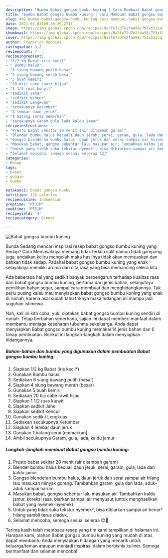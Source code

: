 ```yaml
---
description: "Bumbu Babat gongso bumbu kuning | Cara Membuat Babat gongso bumbu kuning Yang Lezat Sekali"
title: "Bumbu Babat gongso bumbu kuning | Cara Membuat Babat gongso bumbu kuning Yang Lezat Sekali"
slug: 492-bumbu-babat-gongso-bumbu-kuning-cara-membuat-babat-gongso-bumbu-kuning-yang-lezat-sekali
date: 2021-01-03T09:30:29.274Z
image: https://img-global.cpcdn.com/recipes/9a3fe72d7e2faa98/751x532cq70/babat-gongso-bumbu-kuning-foto-resep-utama.jpg
thumbnail: https://img-global.cpcdn.com/recipes/9a3fe72d7e2faa98/751x532cq70/babat-gongso-bumbu-kuning-foto-resep-utama.jpg
cover: https://img-global.cpcdn.com/recipes/9a3fe72d7e2faa98/751x532cq70/babat-gongso-bumbu-kuning-foto-resep-utama.jpg
author: Frederick Robbins
ratingvalue: 3.2
reviewcount: 7
recipeingredient:
- "1/2 kg Babat iris kecil"
- " Bumbu halus"
- "6 siung bawang putih besar"
- "4 siung bawang merah besar"
- "5 buah kemiri"
- "20 biji cabe rawit hijau"
- "1 1/2 ruas kunyit"
- "sedikit Jahe"
- "sedikit Kencur"
- "sedikit Lengkuas"
- "secukupnya Ketumbar"
- "4 lembar daun jeruk"
- "1 batang serai memarkan"
- "secukupnya Garam gula lada kaldu jamur"
recipeinstructions:
- "Presto babat sekitar 20 menit (air ditambah garam)"
- "Blender bumbu halus kecuali daun jeruk, serai, garam, gula, lada dan kaldu jamur"
- "Gongso blenderan bumbu halus, daun jeruk dan serai sampai air hilang lalu masukan minyak goreng. Tambahkan garam, gula dan lada, aduk-aduk sampai harum."
- "Masukan babat, gongso sebentar lalu masukan air. Tambahkan kaldu jamur, koreksi rasa. biarkan sampai air menyusut (untuk menghasilkan babat yang nyemek-nyemek)"
- "Untuk yang tidak suka tekstur nyemek², bisa dibiarkan sampai air benar² hilang sambil terus diaduk."
- "Selamat mencoba, semoga sesuai seleraa 😊🙏"
categories:
- Resep
tags:
- babat
- gongso
- bumbu

katakunci: babat gongso bumbu 
nutrition: 135 calories
recipecuisine: Indonesian
preptime: "PT31M"
cooktime: "PT51M"
recipeyield: "4"
recipecategory: Dinner

---
```



![Babat gongso bumbu kuning](https://img-global.cpcdn.com/recipes/9a3fe72d7e2faa98/751x532cq70/babat-gongso-bumbu-kuning-foto-resep-utama.jpg)

Bunda Sedang mencari inspirasi resep babat gongso bumbu kuning yang Sedap? Cara Memasaknya memang tidak terlalu sulit namun tidak gampang juga. andaikan keliru mengolah maka hasilnya tidak akan memuaskan dan bahkan tidak sedap. Padahal babat gongso bumbu kuning yang enak selayaknya memiliki aroma dan cita rasa yang bisa memancing selera kita.

Ada beberapa hal yang sedikit banyak berpengaruh terhadap kualitas rasa dari babat gongso bumbu kuning, pertama dari jenis bahan, selanjutnya pemilihan bahan segar, sampai cara membuat dan menghidangkannya. Tak perlu pusing kalau mau menyiapkan babat gongso bumbu kuning yang enak di rumah, karena asal sudah tahu triknya maka hidangan ini mampu jadi suguhan istimewa.




Nah, kali ini kita coba, yuk, ciptakan babat gongso bumbu kuning sendiri di rumah. Tetap berbahan sederhana, sajian ini dapat memberi manfaat dalam membantu menjaga kesehatan tubuhmu sekeluarga. Anda dapat menyiapkan Babat gongso bumbu kuning memakai 14 jenis bahan dan 6 tahap pembuatan. Berikut ini langkah-langkah dalam menyiapkan hidangannya.

<!--inarticleads1-->

##### Bahan-bahan dan bumbu yang digunakan dalam pembuatan Babat gongso bumbu kuning:

1. Siapkan 1/2 kg Babat (iris kecil²)
1. Gunakan  Bumbu halus
1. Sediakan 6 siung bawang putih (besar)
1. Siapkan 4 siung bawang merah (besar)
1. Gunakan 5 buah kemiri
1. Sediakan 20 biji cabe rawit hijau
1. Siapkan 1 1/2 ruas kunyit
1. Siapkan sedikit Jahe
1. Siapkan sedikit Kencur
1. Gunakan sedikit Lengkuas
1. Sediakan secukupnya Ketumbar
1. Siapkan 4 lembar daun jeruk
1. Gunakan 1 batang serai (memarkan)
1. Ambil secukupnya Garam, gula, lada, kaldu jamur




<!--inarticleads2-->

##### Langkah-langkah membuat Babat gongso bumbu kuning:

1. Presto babat sekitar 20 menit (air ditambah garam)
1. Blender bumbu halus kecuali daun jeruk, serai, garam, gula, lada dan kaldu jamur
1. Gongso blenderan bumbu halus, daun jeruk dan serai sampai air hilang lalu masukan minyak goreng. Tambahkan garam, gula dan lada, aduk-aduk sampai harum.
1. Masukan babat, gongso sebentar lalu masukan air. Tambahkan kaldu jamur, koreksi rasa. biarkan sampai air menyusut (untuk menghasilkan babat yang nyemek-nyemek)
1. Untuk yang tidak suka tekstur nyemek², bisa dibiarkan sampai air benar² hilang sambil terus diaduk.
1. Selamat mencoba, semoga sesuai seleraa 😊🙏




Terima kasih telah membaca resep yang tim kami tampilkan di halaman ini. Harapan kami, olahan Babat gongso bumbu kuning yang mudah di atas dapat membantu Anda menyiapkan hidangan yang menarik untuk keluarga/teman ataupun menjadi inspirasi dalam berbisnis kuliner. Semoga bermanfaat dan selamat mencoba!
